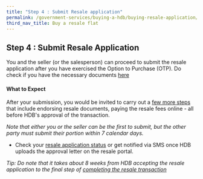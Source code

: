 ```yaml
---
title: "Step 4 : Submit Resale application"
permalink: /government-services/buying-a-hdb/buying-resale-application/
third_nav_title: Buy a resale flat
---
```


## Step 4 : Submit Resale Application

You and the seller (or the salesperson) can proceed to submit the resale application after you have exercised the Option to Purchase (OTP).
Do check if you have the necessary documents [here](https://www.hdb.gov.sg/cs/infoweb/residential/buying-a-flat/resale/procedures/resale-application/additional-information-)


#### What to Expect

After your submission, you would be invited to carry out a [few more steps](https://www.hdb.gov.sg/cs/infoweb/residential/buying-a-flat/resale/buying-process/application-procedure/resale-application) that include endorsing resale documents, paying the resale fees online - all before HDB's approval of the transaction.


<em>Note that either you or the seller can be the first to submit, but the other party must submit their portion within 7 calendar days.</em>

- Check your [resale application status](https://services2.hdb.gov.sg/webapp/BB31AWDashboardWeb/BB31PLogin.jsp) or get notified via SMS once HDB uploads the approval letter on the resale portal.


<em>Tip: Do note that it takes about 8 weeks from HDB accepting the resale application to the final step of [completing the resale transaction](/resale/complete/) </em>
